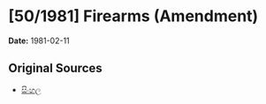 # [50/1981] Firearms (Amendment)

**Date:** 1981-02-11

## Original Sources

- [සිංහල](https://documents.gov.lk/view/acts/1981/2/50-1981_S.pdf)
